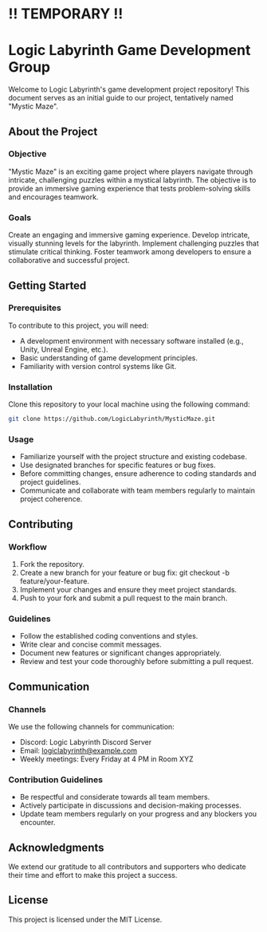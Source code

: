# **!! TEMPORARY !!**
# Logic Labyrinth Game Development Group
Welcome to Logic Labyrinth's game development project repository! This document serves as an initial guide to our project, tentatively named "Mystic Maze".

## About the Project
### Objective
"Mystic Maze" is an exciting game project where players navigate through intricate, challenging puzzles within a mystical labyrinth. The objective is to provide an immersive gaming experience that tests problem-solving skills and encourages teamwork.

### Goals
Create an engaging and immersive gaming experience.
Develop intricate, visually stunning levels for the labyrinth.
Implement challenging puzzles that stimulate critical thinking.
Foster teamwork among developers to ensure a collaborative and successful project.
## Getting Started
### Prerequisites
To contribute to this project, you will need:
- A development environment with necessary software installed (e.g., Unity, Unreal Engine, etc.).
- Basic understanding of game development principles.
- Familiarity with version control systems like Git.
### Installation
Clone this repository to your local machine using the following command:
```bash
git clone https://github.com/LogicLabyrinth/MysticMaze.git
```
### Usage
- Familiarize yourself with the project structure and existing codebase.
- Use designated branches for specific features or bug fixes.
- Before committing changes, ensure adherence to coding standards and project guidelines.
- Communicate and collaborate with team members regularly to maintain project coherence.
## Contributing
### Workflow
1. Fork the repository.
2. Create a new branch for your feature or bug fix: git checkout -b feature/your-feature.
3. Implement your changes and ensure they meet project standards.
4. Push to your fork and submit a pull request to the main branch.
### Guidelines
- Follow the established coding conventions and styles.
- Write clear and concise commit messages.
- Document new features or significant changes appropriately.
- Review and test your code thoroughly before submitting a pull request.
## Communication
### Channels
We use the following channels for communication:
- Discord: Logic Labyrinth Discord Server
- Email: logiclabyrinth@example.com
- Weekly meetings: Every Friday at 4 PM in Room XYZ
### Contribution Guidelines
- Be respectful and considerate towards all team members.
- Actively participate in discussions and decision-making processes.
- Update team members regularly on your progress and any blockers you encounter.
## Acknowledgments
We extend our gratitude to all contributors and supporters who dedicate their time and effort to make this project a success.
## License
This project is licensed under the MIT License.
